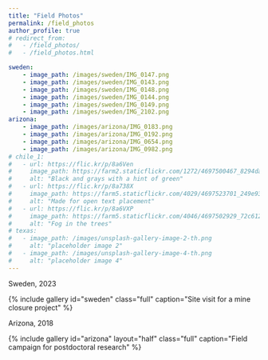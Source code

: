 ```yaml
---
title: "Field Photos"
permalink: /field_photos
author_profile: true
# redirect_from: 
#   - /field_photos/
#   - /field_photos.html

sweden:
    - image_path: /images/sweden/IMG_0147.png
    - image_path: /images/sweden/IMG_0143.png
    - image_path: /images/sweden/IMG_0148.png
    - image_path: /images/sweden/IMG_0144.png
    - image_path: /images/sweden/IMG_0149.png
    - image_path: /images/sweden/IMG_2102.png
arizona:
    - image_path: /images/arizona/IMG_0183.png
    - image_path: /images/arizona/IMG_0192.png
    - image_path: /images/arizona/IMG_0654.png
    - image_path: /images/arizona/IMG_0982.png
# chile_1:
#   - url: https://flic.kr/p/8a6Ven
#     image_path: https://farm2.staticflickr.com/1272/4697500467_8294dac099_q.png
#     alt: "Black and grays with a hint of green"
#   - url: https://flic.kr/p/8a738X
#     image_path: https://farm5.staticflickr.com/4029/4697523701_249e93ba23_q.png
#     alt: "Made for open text placement"
#   - url: https://flic.kr/p/8a6VXP
#     image_path: https://farm5.staticflickr.com/4046/4697502929_72c612c636_q.png
#     alt: "Fog in the trees"
# texas:
#   - image_path: /images/unsplash-gallery-image-2-th.png
#     alt: "placeholder image 2"
#   - image_path: /images/unsplash-gallery-image-4-th.png
#     alt: "placeholder image 4"
---
```


Sweden, 2023

{% include gallery id="sweden" class="full" caption="Site visit for a mine closure project" %}

Arizona, 2018

{% include gallery id="arizona" layout="half" class="full" caption="Field campaign for postdoctoral research" %}

<!-- West Texas, 2011

{% include gallery id="texas" layout="half" caption="Assisting Wendy Robertson with her dissertation fieldwork" %}

Chile, 2011 -->

